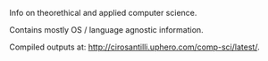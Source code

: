 Info on theorethical and applied computer science.

Contains mostly OS / language agnostic information.

Compiled outputs at: <http://cirosantilli.uphero.com/comp-sci/latest/>.
